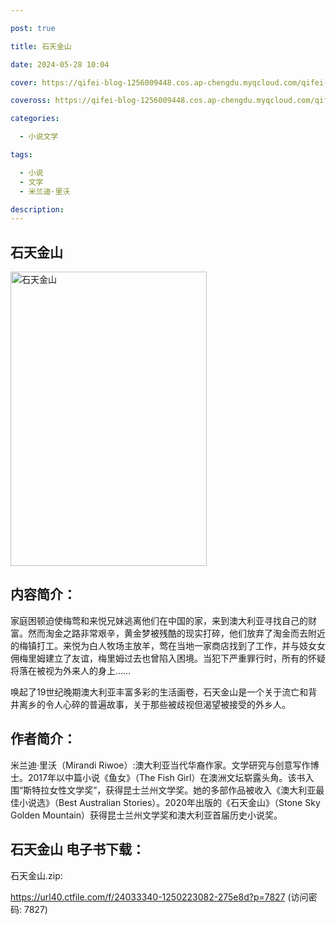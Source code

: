 ```yaml
---

post: true

title: 石天金山

date: 2024-05-28 10:04

cover: https://qifei-blog-1256009448.cos.ap-chengdu.myqcloud.com/qifei-blog/65f163d29f345e8d03d7cb1d.jpg

coveross: https://qifei-blog-1256009448.cos.ap-chengdu.myqcloud.com/qifei-blog/65f163d29f345e8d03d7cb1d.jpg

categories:

  - 小说文学

tags:

  - 小说
  - 文学
  - 米兰迪·里沃

description:
---
```


## 石天金山
<img alt="石天金山 " class="aligncenter loading" data-was-processed="true" decoding="async" fetchpriority="high" height="471" src="https://qifei-blog-1256009448.cos.ap-chengdu.myqcloud.com/qifei-blog/65f163d29f345e8d03d7cb1d.jpg" style="cursor: zoom-in;" width="314"/>

## 内容简介：

家庭困顿迫使梅莺和来悦兄妹逃离他们在中国的家，来到澳大利亚寻找自己的财富。然而淘金之路非常艰辛，黄金梦被残酷的现实打碎，他们放弃了淘金而去附近的梅镇打工。来悦为白人牧场主放羊，莺在当地一家商店找到了工作，并与妓女女佣梅里姆建立了友谊，梅里姆过去也曾陷入困境。当犯下严重罪行时，所有的怀疑将落在被视为外来人的身上……

唤起了19世纪晚期澳大利亚丰富多彩的生活画卷，石天金山是一个关于流亡和背井离乡的令人心碎的普遍故事，关于那些被歧视但渴望被接受的外乡人。

## 作者简介：

米兰迪·里沃（Mirandi Riwoe）:澳大利亚当代华裔作家。文学研究与创意写作博士。2017年以中篇小说《鱼女》（The Fish Girl）在澳洲文坛崭露头角。该书入围“斯特拉女性文学奖”，获得昆士兰州文学奖。她的多部作品被收入《澳大利亚最佳小说选》（Best Australian Stories）。2020年出版的《石天金山》（Stone Sky Golden Mountain）获得昆士兰州文学奖和澳大利亚首届历史小说奖。

## 石天金山 电子书下载：



石天金山.zip: 

https://url40.ctfile.com/f/24033340-1250223082-275e8d?p=7827 (访问密码: 7827)
